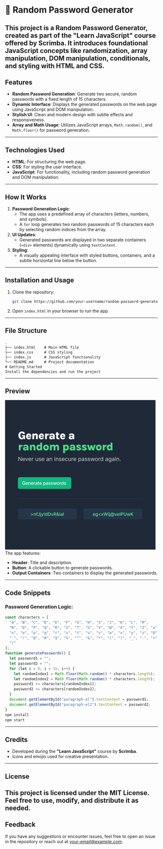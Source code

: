 # 🔑 Random Password Generator
This project is a **Random Password Generator**, created as part of the "Learn JavaScript" course offered by **Scrimba**. It introduces foundational JavaScript concepts like randomization, array manipulation, DOM manipulation, conditionals, and styling with HTML and CSS.
---
## Features
- **Random Password Generation**: Generate two secure, random passwords with a fixed length of 15 characters.
- **Dynamic Interface**: Displays the generated passwords on the web page using JavaScript and DOM manipulation.
- **Stylish UI**: Clean and modern design with subtle effects and responsiveness.
- **Array and Math Usage**: Utilizes JavaScript arrays, `Math.random()`, and `Math.floor()` for password generation.
---
## Technologies Used
- **HTML**: For structuring the web page.
- **CSS**: For styling the user interface.
- **JavaScript**: For functionality, including random password generation and DOM manipulation.
---
## How It Works
1. **Password Generation Logic**:
   - The app uses a predefined array of characters (letters, numbers, and symbols).
   - A `for` loop generates two random passwords of 15 characters each by selecting random indices from the array.
2. **UI Updates**:
   - Generated passwords are displayed in two separate containers (`<div>` elements) dynamically using `textContent`.
3. **Styling**:
   - A visually appealing interface with styled buttons, containers, and a subtle horizontal line below the button.
---
## Installation and Usage
1. Clone the repository:
   ```bash
   git clone https://github.com/your-username/random-password-generator.git
   ```
2. Open `index.html` in your browser to run the app.
---
## File Structure
```
.
├── index.html    # Main HTML file
├── index.css     # CSS styling
├── index.js      # JavaScript functionality
└── README.md     # Project documentation
# Getting Started
Install the dependencies and run the project
```
---
## Preview
![Random Password Generator](./imgs/screenshot.png)
The app features:
- **Header**: Title and description.
- **Button**: A clickable button to generate passwords.
- **Output Containers**: Two containers to display the generated passwords.
---
## Code Snippets
### Password Generation Logic:
```javascript
const characters = [
  "A", "B", "C", "D", "E", "F", "G", "H", "I", "J", "K", "L", "M",
  "N", "O", "P", "Q", "R", "S", "T", "U", "V", "W", "X", "Y", "Z", "a", "b", "c", "d", "e", "f", "g", "h", "i", "j", "k", "l", "m",
  "n", "o", "p", "q", "r", "s", "t", "u", "v", "w", "x", "y", "z", "0", "1", "2", "3", "4", "5", "6", "7", "8", "9", "~",
  "`", "!", "@", "#", "$", "%", "^", "&", "*", "(", ")", "_", "-", "+", "=", "{", "[", "}", "]", ",", "|", ":", ";", "<", ">", ".", "?",
  "/"
];
function generatePasswords() {
  let password1 = "";
  let password2 = "";
  for (let i = 0; i < 15; i++) {
    let randomIndex1 = Math.floor(Math.random() * characters.length);
    let randomIndex2 = Math.floor(Math.random() * characters.length);
    password1 += characters[randomIndex1];
    password2 += characters[randomIndex2];
  }
  document.getElementById("paragraph-el").textContent = password1;
  document.getElementById("paragraph-el2").textContent = password2;
}
npm install
npm start
```


---
## Credits
- Developed during the **"Learn JavaScript"** course by **Scrimba**.
- Icons and emojis used for creative presentation.
---
## License
This project is licensed under the MIT License. Feel free to use, modify, and distribute it as needed.
---
## Feedback
If you have any suggestions or encounter issues, feel free to open an issue in the repository or reach out at your-email@example.com.
